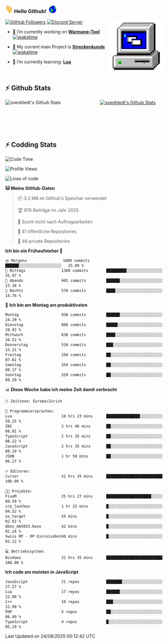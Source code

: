 ### <img src="https://github.com/svenbledt/svenbledt/blob/main/Assets/Hi.gif" height="28" width="24"> **Hello Github!** &nbsp;<img src="https://github.com/svenbledt/svenbledt/blob/main/Assets/Earth.gif" height="24" width="24">
[![GitHub Followers](https://img.shields.io/github/followers/svenbledt?label=Follow&style=flat-squaree&logo=github&labelColor=black&color=black&cacheSeconds=5)](https://github.com/svenbledt)
[![Discord Server](https://img.shields.io/discord/443405445831327754?style=flat-squeree&logo=discord&logoColor=white&label=Trojan%20Rotations%20Server&labelColor=black&color=gray&cacheSeconds=3650)](https://discord.gg/c6GZKjVhxw)
<img align="right" alt="PC GIF" src="https://github.com/svenbledt/svenbledt/blob/main/Assets/PC.gif" width="175" />

<p>

 - 🔭 I’m currently working on **[Warmane-Tool](https://github.com/svenbledt/Warmane-Bot)** [![wakatime](https://wakatime.com/badge/user/eb1cebc0-6a00-4f39-ab37-6770a4331515/project/b1c02622-6489-4920-898c-6e91c5bba727.svg)](https://wakatime.com/badge/user/eb1cebc0-6a00-4f39-ab37-6770a4331515/project/b1c02622-6489-4920-898c-6e91c5bba727)
 - 🔭 My current main Project is **[Streckenkunde](https://github.com/Streckenkunde)** [![wakatime](https://wakatime.com/badge/user/eb1cebc0-6a00-4f39-ab37-6770a4331515/project/8c10f4f0-0d09-4e0e-b526-eec4de9936b6.svg)](https://wakatime.com/badge/user/eb1cebc0-6a00-4f39-ab37-6770a4331515/project/8c10f4f0-0d09-4e0e-b526-eec4de9936b6)

 - 🌱 I’m currently learning: **[Lua](https://www.lua.org/)**
 
</p>

<br>

## :zap: Github Stats

<a href="https://github.com/svenbledt">
  <img align="left" src="https://github-readme-stats.vercel.app/api?username=svenbledt&show_icons=true&title_color=c9d1d9&icon_color=58a6da&text_color=c9d1d9&bg_color=0d1117&hide=issues" alt="svenbledt's Github Stats" width="60%">
 </a>
 <a href="https://github.com/svenbledt">
 <img src="https://github-readme-stats.vercel.app/api/top-langs/?username=svenbledt&show_icons=true&title_color=c9d1d9&icon_color=58a6da&text_color=c9d1d9&bg_color=0d1117" alt="svenbledt's Github Stats" width="35%">
 </a>

<br> <br> <br> <br> 
## :zap: Codding Stats

<!--START_SECTION:waka-->
![Code Time](http://img.shields.io/badge/Code%20Time-878%20hrs%2034%20mins-blue)

![Profile Views](http://img.shields.io/badge/Profilansichten-0-blue)

![Lines of code](https://img.shields.io/badge/Seit%20Hallo%20Welt%20habe%20ich%20geschrieben-37.2%20million%20Codezeilen-blue)

**🐱 Meine GitHub-Daten** 

> 📦 3.2 MB im GitHub's Speicher verwendet 
 > 
> 🏆 978 Beiträge im Jahr 2025
 > 
> 🚫 Sucht nicht nach Auftragsarbeiten
 > 
> 📜 41 öffentliche Repositories 
 > 
> 🔑 46 private Repositories 
 > 
**Ich bin ein Frühaufsteher 🐤** 

```text
🌞 Morgens                1000 commits        ██████░░░░░░░░░░░░░░░░░░░   25.89 % 
🌆 Mittags                1389 commits        █████████░░░░░░░░░░░░░░░░   35.97 % 
🌃 Abends                 903 commits         ██████░░░░░░░░░░░░░░░░░░░   23.38 % 
🌙 Nachts                 570 commits         ████░░░░░░░░░░░░░░░░░░░░░   14.76 % 
```
📅 **Ich bin am Montag am produktivsten** 

```text
Montag                   938 commits         ██████░░░░░░░░░░░░░░░░░░░   24.29 % 
Dienstag                 808 commits         █████░░░░░░░░░░░░░░░░░░░░   20.92 % 
Mittwoch                 638 commits         ████░░░░░░░░░░░░░░░░░░░░░   16.52 % 
Donnerstag               510 commits         ███░░░░░░░░░░░░░░░░░░░░░░   13.21 % 
Freitag                  294 commits         ██░░░░░░░░░░░░░░░░░░░░░░░   07.61 % 
Samstag                  354 commits         ██░░░░░░░░░░░░░░░░░░░░░░░   09.17 % 
Sonntag                  320 commits         ██░░░░░░░░░░░░░░░░░░░░░░░   08.29 % 
```


📊 **Diese Woche habe ich meine Zeit damit verbracht** 

```text
🕑︎ Zeitzone: Europe/Zurich

💬 Programmiersprachen: 
Lua                      18 hrs 23 mins      ███████████████░░░░░░░░░░   58.25 % 
INI                      2 hrs 46 mins       ██░░░░░░░░░░░░░░░░░░░░░░░   08.81 % 
TypeScript               2 hrs 35 mins       ██░░░░░░░░░░░░░░░░░░░░░░░   08.22 % 
JavaScript               2 hrs 35 mins       ██░░░░░░░░░░░░░░░░░░░░░░░   08.19 % 
JSON                     1 hr 58 mins        ██░░░░░░░░░░░░░░░░░░░░░░░   06.27 % 

🔥 Editoren: 
Cursor                   31 hrs 35 mins      █████████████████████████   100.00 % 

🐱‍💻 Projekte: 
FiveM                    25 hrs 27 mins      ████████████████████░░░░░   80.59 % 
srp_lootbox              1 hr 25 mins        █░░░░░░░░░░░░░░░░░░░░░░░░   04.52 % 
ox_target                55 mins             █░░░░░░░░░░░░░░░░░░░░░░░░   02.92 % 
Qbox_A65033.base         42 mins             █░░░░░░░░░░░░░░░░░░░░░░░░   02.24 % 
Swiss RP - RP Einreisebot40 mins             █░░░░░░░░░░░░░░░░░░░░░░░░   02.12 % 

💻 Betriebssystem: 
Windows                  31 hrs 35 mins      █████████████████████████   100.00 % 
```

**Ich code am meisten in JavaScript** 

```text
JavaScript               21 repos            ███████░░░░░░░░░░░░░░░░░░   27.27 % 
Lua                      17 repos            ██████░░░░░░░░░░░░░░░░░░░   22.08 % 
C++                      10 repos            ███░░░░░░░░░░░░░░░░░░░░░░   12.99 % 
PHP                      5 repos             ██░░░░░░░░░░░░░░░░░░░░░░░   06.49 % 
TypeScript               4 repos             █░░░░░░░░░░░░░░░░░░░░░░░░   05.19 % 
```




 Last Updated on 24/08/2025 00:12:42 UTC
<!--END_SECTION:waka-->

